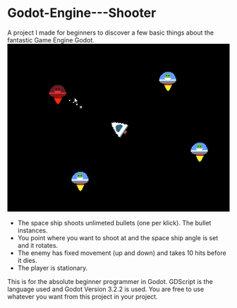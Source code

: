 # Godot-Engine---Shooter
A project I made for beginners to discover a few basic things about the fantastic Game Engine Godot.
![Screenshot](https://raw.githubusercontent.com/Spearfield/Godot-Engine---Shooter/master/Komet.png)

* The space ship shoots unlimeted bullets (one per klick). The bullet instances.
* You point where you want to shoot at and the space ship angle is set and it rotates.
* The enemy has fixed movement (up and down) and takes 10 hits before it dies.
* The player is stationary.

This is for the absolute beginner programmer in Godot.
GDScript is the language used and Godot Version 3.2.2 is used.
You are free to use whatever you want from this project in your project.
